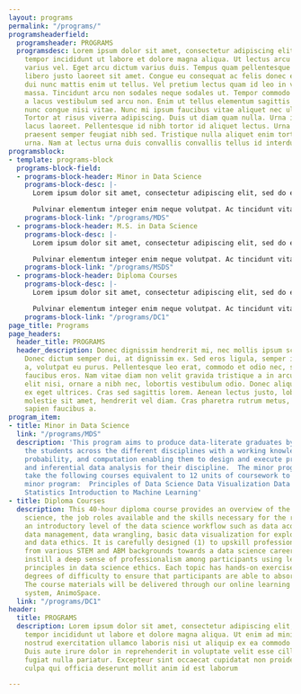 ```yaml
---
layout: programs
permalink: "/programs/"
programsheaderfield:
  programsheader: PROGRAMS
  programsdesc: Lorem ipsum dolor sit amet, consectetur adipiscing elit, sed do eiusmod
    tempor incididunt ut labore et dolore magna aliqua. Ut lectus arcu bibendum at
    varius vel. Eget arcu dictum varius duis. Tempus quam pellentesque nec nam. Nam
    libero justo laoreet sit amet. Congue eu consequat ac felis donec et odio. Nec
    dui nunc mattis enim ut tellus. Vel pretium lectus quam id leo in vitae turpis
    massa. Tincidunt arcu non sodales neque sodales ut. Tempor commodo ullamcorper
    a lacus vestibulum sed arcu non. Enim ut tellus elementum sagittis vitae et. Mauris
    nunc congue nisi vitae. Nunc mi ipsum faucibus vitae aliquet nec ullamcorper sit.
    Tortor at risus viverra adipiscing. Duis ut diam quam nulla. Urna id volutpat
    lacus laoreet. Pellentesque id nibh tortor id aliquet lectus. Urna nec tincidunt
    praesent semper feugiat nibh sed. Tristique nulla aliquet enim tortor at auctor
    urna. Nam at lectus urna duis convallis convallis tellus id interdum.
programsblock:
- template: programs-block
  programs-block-field:
  - programs-block-header: Minor in Data Science
    programs-block-desc: |-
      Lorem ipsum dolor sit amet, consectetur adipiscing elit, sed do eiusmod tempor incididunt ut labore et dolore magna aliqua. Scelerisque purus semper eget duis at tellus at

      Pulvinar elementum integer enim neque volutpat. Ac tincidunt vitae semper quis lectus nulla at volutpat diam. Tristique senectus et netus et. Ultricies mi quis hendrerit dolor magna eget est. Facilisis magna etiam tempor orci eu
    programs-block-link: "/programs/MDS"
  - programs-block-header: M.S. in Data Science
    programs-block-desc: |-
      Lorem ipsum dolor sit amet, consectetur adipiscing elit, sed do eiusmod tempor incididunt ut labore et dolore magna aliqua. Scelerisque purus semper eget duis at tellus at

      Pulvinar elementum integer enim neque volutpat. Ac tincidunt vitae semper quis lectus nulla at volutpat diam. Tristique senectus et netus et. Ultricies mi quis hendrerit dolor magna eget est. Facilisis magna etiam tempor orci eu
    programs-block-link: "/programs/MSDS"
  - programs-block-header: Diploma Courses
    programs-block-desc: |-
      Lorem ipsum dolor sit amet, consectetur adipiscing elit, sed do eiusmod tempor incididunt ut labore et dolore magna aliqua. Scelerisque purus semper eget duis at tellus at

      Pulvinar elementum integer enim neque volutpat. Ac tincidunt vitae semper quis lectus nulla at volutpat diam. Tristique senectus et netus et. Ultricies mi quis hendrerit dolor magna eget est. Facilisis magna etiam tempor orci eu
    programs-block-link: "/programs/DC1"
page_title: Programs
page_headers:
  header_title: PROGRAMS
  header_description: Donec dignissim hendrerit mi, nec mollis ipsum scelerisque quis.
    Donec dictum semper dui, at dignissim ex. Sed eros ligula, semper interdum aliquam
    a, volutpat eu purus. Pellentesque leo erat, commodo et odio nec, sollicitudin
    faucibus eros. Nam vitae diam non velit gravida tristique a in arcu. Curabitur
    elit nisi, ornare a nibh nec, lobortis vestibulum odio. Donec aliquam sit amet
    ex eget ultrices. Cras sed sagittis lorem. Aenean lectus justo, lobortis quis
    molestie sit amet, hendrerit vel diam. Cras pharetra rutrum metus, eu hendrerit
    sapien faucibus a.
program_item:
- title: Minor in Data Science
  link: "/programs/MDS"
  description: 'This program aims to produce data-literate graduates by equipping
    the students across the different disciplines with a working knowledge of statistics,
    probability, and computation enabling them to design and execute precise computational
    and inferential data analysis for their discipline.  The minor program needs to
    take the following courses equivalent to 12 units of coursework to complete the
    minor program:  Principles of Data Science Data Visualization Data Mining and
    Statistics Introduction to Machine Learning'
- title: Diploma Courses
  description: This 40-hour diploma course provides an overview of the field of data
    science, the job roles available and the skills necessary for the roles. It covers
    an introductory level of the data science workflow such as data acquisition, local
    data management, data wrangling, basic data visualization for exploratory analysis
    and data ethics. It is carefully designed (1) to upskill professionals and students
    from various STEM and ABM backgrounds towards a data science career, and (2) to
    instill a deep sense of professionalism among participants using leading-edge
    principles in data science ethics. Each topic has hands-on exercises with varying
    degrees of difficulty to ensure that participants are able to absorb the concepts.
    The course materials will be delivered through our online learning management
    system, AnimoSpace.
  link: "/programs/DC1"
header:
  title: PROGRAMS
  description: Lorem ipsum dolor sit amet, consectetur adipiscing elit, sed do eiusmod
    tempor incididunt ut labore et dolore magna aliqua. Ut enim ad minim veniam, quis
    nostrud exercitation ullamco laboris nisi ut aliquip ex ea commodo consequat.
    Duis aute irure dolor in reprehenderit in voluptate velit esse cillum dolore eu
    fugiat nulla pariatur. Excepteur sint occaecat cupidatat non proident, sunt in
    culpa qui officia deserunt mollit anim id est laborum

---
```


